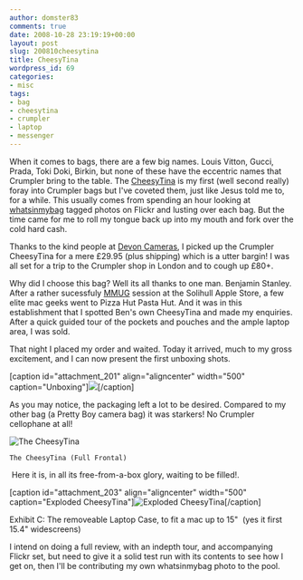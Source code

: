 ```yaml
---
author: domster83
comments: true
date: 2008-10-28 23:19:19+00:00
layout: post
slug: 200810cheesytina
title: CheesyTina
wordpress_id: 69
categories:
- misc
tags:
- bag
- cheesytina
- crumpler
- laptop
- messenger
---
```


When it comes to bags, there are a few big names. Louis Vitton, Gucci, Prada, Toki Doki, Birkin, but none of these have the eccentric names that Crumpler bring to the table.
The [CheesyTina](http://www.crumpler.co.uk/?product=Cheesy_Chick_+_Cheesytina&page=details&product_id=CHT13-004&size=) is my first (well second really) foray into Crumpler bags but I've coveted them, just like Jesus told me to, for a while. This usually comes from spending an hour looking at [whatsinmybag](http://flickr.com/tags/whatsinmybag) tagged photos on Flickr and lusting over each bag. But the time came for me to roll my tongue back up into my mouth and fork over the cold hard cash.




Thanks to the kind people at [Devon Cameras](http://devoncamera.co.uk/), I picked up the Crumpler CheesyTina for a mere £29.95 (plus shipping) which is a utter bargin! I was all set for a trip to the Crumpler shop in London and to cough up £80+.




Why did I choose this bag? Well its all thanks to one man. Benjamin Stanley. After a rather sucessfuly [MMUG](http://www.mmug.org.uk) session at the Solihull Apple Store, a few elite mac geeks went to Pizza Hut Pasta Hut. And it was in this establishment that I spotted Ben's own CheesyTina and made my enquiries. After a quick guided tour of the pockets and pouches and the ample laptop area, I was sold.




That night I placed my order and waited. Today it arrived, much to my gross excitement, and I can now present the first unboxing shots.




[caption id="attachment_201" align="aligncenter" width="500" caption="Unboxing"]![](http://static.squarespace.com/static/50fbdd03e4b09c7c8a79f7ae/50fbdd87e4b075d7a3c11a69/50fbdd88e4b075d7a3c11aa4/1225235364000/cimg0296.jpg?format=original)[/caption]




As you may notice, the packaging left a lot to be desired. Compared to my other bag (a Pretty Boy camera bag) it was starkers! No Crumpler cellophane at all!





![The CheesyTina](http://static.squarespace.com/static/50fbdd03e4b09c7c8a79f7ae/50fbdd87e4b075d7a3c11a69/50fbdd88e4b075d7a3c11aa7/1225235366000/cimg0298.jpg?format=original)










    The CheesyTina (Full Frontal)







 Here it is, in all its free-from-a-box glory, waiting to be filled!. 




[caption id="attachment_203" align="aligncenter" width="500" caption="Exploded CheesyTina"]![Exploded CheesyTina](http://static.squarespace.com/static/50fbdd03e4b09c7c8a79f7ae/50fbdd87e4b075d7a3c11a69/50fbdd88e4b075d7a3c11aaa/1225235368000/cimg0299.jpg?format=original)[/caption]




Exhibit C: The removeable Laptop Case, to fit a mac up to 15"  (yes it first 15.4" widescreens)




I intend on doing a full review, with an indepth tour, and accompanying Flickr set, but need to give it a solid test run with its contents to see how I get on, then I'll be contributing my own whatsinmybag photo to the pool.
